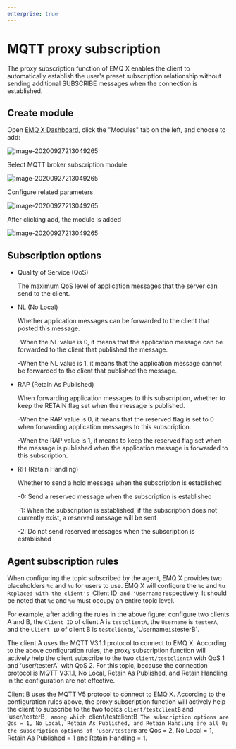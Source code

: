 ```yaml
---
enterprise: true
---
```

# MQTT proxy subscription

The proxy subscription function of EMQ X enables the client to automatically establish the user's preset subscription relationship without sending additional SUBSCRIBE messages when the connection is established.

## Create module

Open [EMQ X Dashboard](http://127.0.0.1:18083/#/modules), click the "Modules" tab on the left, and choose to add:

![image-20200927213049265](./assets/modules.png)

Select MQTT broker subscription module

![image-20200927213049265](./assets/mod_subscriptions_1.png)

Configure related parameters

![image-20200927213049265](./assets/mod_subscriptions_2.png)

After clicking add, the module is added

![image-20200927213049265](./assets/mod_subscriptions_3.png)

## Subscription options

+ Quality of Service (QoS)

    The maximum QoS level of application messages that the server can send to the client.

+ NL (No Local)

    Whether application messages can be forwarded to the client that posted this message.

    -When the NL value is 0, it means that the application message can be forwarded to the client that published the message.

    -When the NL value is 1, it means that the application message cannot be forwarded to the client that published the message.

+ RAP (Retain As Published)

    When forwarding application messages to this subscription, whether to keep the RETAIN flag set when the message is published.

    -When the RAP value is 0, it means that the reserved flag is set to 0 when forwarding application messages to this subscription.

    -When the RAP value is 1, it means to keep the reserved flag set when the message is published when the application message is forwarded to this subscription.

+ RH (Retain Handling)

    Whether to send a hold message when the subscription is established

    -0: Send a reserved message when the subscription is established

    -1: When the subscription is established, if the subscription does not currently exist, a reserved message will be sent

    -2: Do not send reserved messages when the subscription is established

## Agent subscription rules

When configuring the topic subscribed by the agent, EMQ X provides two placeholders `%c` and `%u` for users to use. EMQ X will configure the `%c` and `%u` `Replaced with the client's `Client ID` and ʻUsername` respectively. It should be noted that `%c` and `%u` must occupy an entire topic level.

For example, after adding the rules in the above figure: configure two clients A and B, the `Client ID` of client A is `testclientA`, the `Username` is `testerA`, and the `Client ID` of client B is `testclientB`, ʻUsername` is `testerB`.

The client A uses the MQTT V3.1.1 protocol to connect to EMQ X. According to the above configuration rules, the proxy subscription function will actively help the client subscribe to the two `client/testclientA` with QoS 1 and ʻuser/testerA` with QoS 2. For this topic, because the connection protocol is MQTT V3.1.1, No Local, Retain As Published, and Retain Handling in the configuration are not effective.

Client B uses the MQTT V5 protocol to connect to EMQ X. According to the configuration rules above, the proxy subscription function will actively help the client to subscribe to the two topics `client/testclientB` and ʻuser/testerB`, among which `client/testclientB` The subscription options are Qos = 1, No Local, Retain As Published, and Retain Handling are all 0; the subscription options of ʻuser/testerB` are Qos = 2, No Local = 1, Retain As Published = 1 and Retain Handling = 1.